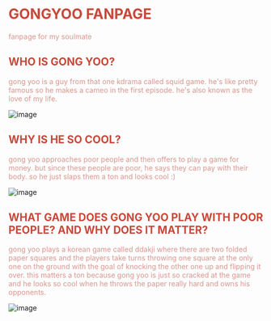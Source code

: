 <h1 style="color: #C9493B;">GONGYOO FANPAGE</h1>
<p style="color: #D8958D;">fanpage for my soulmate</p>

<h2 style="color: #C9493B;">WHO IS GONG YOO?</h2>
<p style="color: #D8958D;">gong yoo is a guy from that one kdrama called squid game. he's like pretty famous so he makes a cameo in the first episode.
he's also known as the love of my life.</p>

![image](https://user-images.githubusercontent.com/91553555/135300587-c7b4c166-c915-417c-89b5-cc015d279865.png)

<h2 style="color: #C9493B;">WHY IS HE SO COOL?</h2>
<p style="color: #D8958D;">gong yoo approaches poor people and then offers to play a game for money. but since these people are poor, he says they can pay with their body. so he just slaps them a ton and looks cool :)</p>

![image](https://user-images.githubusercontent.com/91553555/135300996-7543b980-78f5-427a-9bd4-258e34229062.png)

<h2 style="color: #C9493B;">WHAT GAME DOES GONG YOO PLAY WITH POOR PEOPLE? AND WHY DOES IT MATTER?</h2>
<p style="color: #D8958D;">gong yoo plays a korean game called ddakji where there are two folded paper squares and the players take turns throwing one square at the only one on the ground with the goal of knocking the other one up and flipping it over. this matters a ton because gong yoo is just so cracked at the game and he looks so cool when he throws the paper really hard and owns his opponents.</p>

![image](https://user-images.githubusercontent.com/91553555/135301104-aa2a99bb-14bd-43bc-828a-4f30b2770c98.png)
